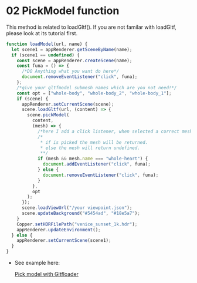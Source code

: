# 02 PickModel function

This method is related to loadGltf().
If you are not familar with loadGltf, please look at its tutorial first.

```ts
function loadModel(url, name) {
  let scene1 = appRenderer.getSceneByName(name);
  if (scene1 == undefined) {
    const scene = appRenderer.createScene(name);
    const funa = () => {
      /*DO Anything what you want do here*/
      document.removeEventListener("click", funa);
    };
    /*give your gltfmodel submesh names which are you not need!*/
    const opt = ["whole-body", "whole-body_2", "whole-body_1"];
    if (scene) {
      appRenderer.setCurrentScene(scene);
      scene.loadGltf(url, (content) => {
        scene.pickModel(
          content,
          (mesh) => {
            /*here I add a click listener, when selected a correct mesh */
            /*
             * if is picked the mesh will be returned.
             * else the mesh will return undefined.
             **/
            if (mesh && mesh.name === "whole-heart") {
              document.addEventListener("click", funa);
            } else {
              document.removeEventListener("click", funa);
            }
          },
          opt
        );
      });
      scene.loadViewUrl("/your viewpoint.json");
      scene.updateBackground("#5454ad", "#18e5a7");
    }
    Copper.setHDRFilePath("venice_sunset_1k.hdr");
    appRenderer.updateEnvironment();
  } else {
    appRenderer.setCurrentScene(scene1);
  }
}
```

- See example here:

  [Pick model with Gltfloader](https://linkungao.github.io/loadHumanModel_example/)
